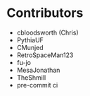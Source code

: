 # Contributors
- cbloodsworth (Chris)
- PythiaUF
- CMunjed
- RetroSpaceMan123
- fu-jo
- MesaJonathan
- TheShmill
- pre-commit ci
